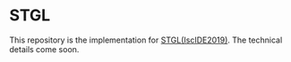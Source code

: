 # STGL
This repository is the implementation for [STGL(IscIDE2019)](https://github.com/Ruofei-Li/STGL/blob/master/Visual%20Object%20Tracking%20via%20a%20Unified%20Graph%20Optimization%20and%20Labeling%20Model.pdf).
The technical details come soon.

